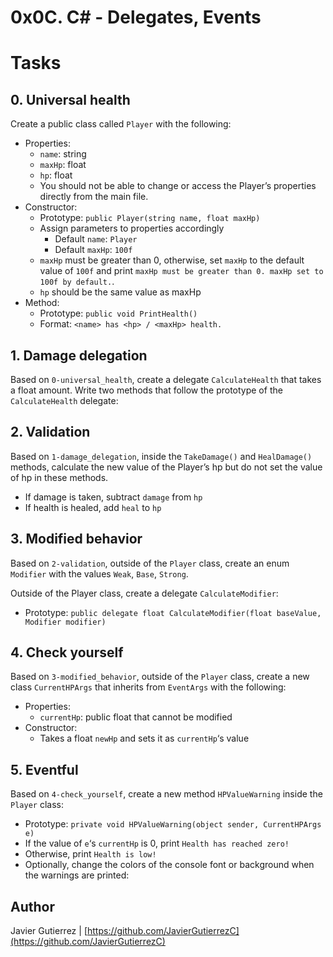 # 0x0C. C# - Delegates, Events

# Tasks

## 0. Universal health 
Create a public class called ```Player``` with the following:

* Properties:
    * ```name```: string
    * ```maxHp```: float
    * ```hp```: float
    * You should not be able to change or access the Player’s properties directly from the main file.
* Constructor:
    * Prototype: ```public Player(string name, float maxHp)```
    * Assign parameters to properties accordingly
        * Default ```name```: ```Player```
        * Default ```maxHp```: ```100f```
    * ```maxHp``` must be greater than 0, otherwise, set ```maxHp``` to the default value of ```100f``` and print ```maxHp must be greater than 0. maxHp set to 100f by default.```.
    * ```hp``` should be the same value as maxHp
* Method:
    * Prototype: ```public void PrintHealth()```
    * Format: ```<name> has <hp> / <maxHp> health.```

## 1. Damage delegation
Based on ```0-universal_health```, create a delegate ```CalculateHealth``` that takes a float amount. Write two methods that follow the prototype of the ```CalculateHealth``` delegate:

## 2. Validation
Based on ```1-damage_delegation```, inside the ```TakeDamage()``` and ```HealDamage()``` methods, calculate the new value of the Player’s hp but do not set the value of hp in these methods.

* If damage is taken, subtract ```damage``` from ```hp```
* If health is healed, add ```heal``` to ```hp```

## 3. Modified behavior 
Based on ```2-validation```, outside of the ```Player``` class, create an enum ```Modifier``` with the values ```Weak```, ```Base```, ```Strong```.

Outside of the Player class, create a delegate ```CalculateModifier```:

* Prototype: ```public delegate float CalculateModifier(float baseValue, Modifier modifier)```

## 4. Check yourself 
Based on ```3-modified_behavior```, outside of the ```Player``` class, create a new class ```CurrentHPArgs``` that inherits from ```EventArgs``` with the following:

* Properties:
    * ```currentHp```: public float that cannot be modified
* Constructor:
    * Takes a float ```newHp``` and sets it as ```currentHp```‘s value

## 5. Eventful
Based on ```4-check_yourself```, create a new method ```HPValueWarning``` inside the ```Player``` class:

* Prototype: ```private void HPValueWarning(object sender, CurrentHPArgs e)```
* If the value of ```e```‘s ```currentHp``` is 0, print ```Health has reached zero!```
* Otherwise, print ```Health is low!```
* Optionally, change the colors of the console font or background when the warnings are printed:



## Author

Javier Gutierrez  | [https://github.com/JavierGutierrezC](https://github.com/JavierGutierrezC)